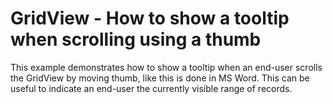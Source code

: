 # GridView - How to show a tooltip when scrolling using a thumb 


<p>This example demonstrates how to show a tooltip when an end-user scrolls the GridView by moving thumb, like this is done in MS Word. This can be useful to indicate an end-user the currently visible range of records.</p>

<br/>


